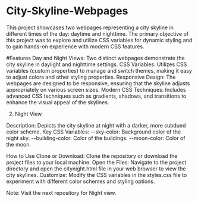 # City-Skyline-Webpages
This project showcases two webpages representing a city skyline in different times of the day: daytime and nighttime. The primary objective of this project was to explore and utilize CSS variables for dynamic styling and to gain hands-on experience with modern CSS features.

#Features
Day and Night Views: Two distinct webpages demonstrate the city skyline in daylight and nighttime settings.
CSS Variables: Utilizes CSS variables (custom properties) to manage and switch themes, making it easy to adjust colors and other styling properties.
Responsive Design: The webpages are designed to be responsive, ensuring that the skyline adjusts appropriately on various screen sizes.
Modern CSS Techniques: Includes advanced CSS techniques such as gradients, shadows, and transitions to enhance the visual appeal of the skylines.

2. Night View

Description: Depicts the city skyline at night with a darker, more subdued color scheme.
Key CSS Variables:
--sky-color: Background color of the night sky.
--building-color: Color of the buildings.
--moon-color: Color of the moon.

How to Use
Clone or Download: Clone the repository or download the project files to your local machine.
Open the Files: Navigate to the project directory and open the citynight.html file in your web browser to view the city skylines.
Customize: Modify the CSS variables in the styles.css file to experiment with different color schemes and styling options.

Note: Visit the next repository for Night view.
